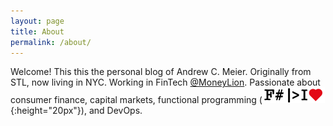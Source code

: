 ```yaml
---
layout: page
title: About
permalink: /about/
---
```


Welcome! This this the personal blog of Andrew C. Meier. 
Originally from STL, now living in NYC. 
Working in FinTech [@MoneyLion](https://twitter.com/moneylion?lang=en). 
Passionate about consumer finance, capital markets, 
functional programming (![i-heart-fsharp](/assets/images/i-heart-fsharp.png){:height="20px"}), 
and DevOps.
